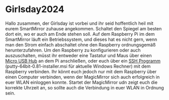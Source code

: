 # Girlsday2024

Hallo zusammen,
der Girlsday ist vorbei und ihr seid hoffentlich heil mit eurem SmartMirror zuhause angekommen. Schaltet den Spiegel am besten dort ein, wo er auch am Ende stehen soll. Auf dem Raspberry Pi im dem SmartMirror läuft ein Betriebssystem, und dieses hat es nicht gern, wenn man den Strom einfach abschaltet ohne den Raspberry ordnungsgemäß herunterzufahren. 
Um den Raspberry zu konfigurieren oder auch auszuschalten, müsst ihr entweder eine Tastatur und Maus über einen [Micro USB Hub](https://amzn.eu/d/gOArXy9) an dem Pi anschließen, oder euch über ein [SSH Programm](https://www.chiark.greenend.org.uk/~sgtatham/putty/latest.html) (putty-64bit-0.81-installer.msi für aktuelle Windows Rechner) mit dem Raspberry verbinden. Ihr könnt euch jedoch nur mit dem Raspberry über einen Computer verbinden, wenn der MagicMirror sich auch erfolgreich in euer WLAN einloggen konnte. Startet der MagicMirror udn zeigt euch die korrekte Uhrzeit an, so sollte auch die Verbindung in euer WLAN in Ordnung sein. 
